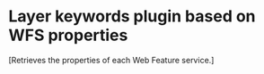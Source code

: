 # Layer keywords plugin based on WFS properties

[Retrieves the properties of each Web Feature service.]
